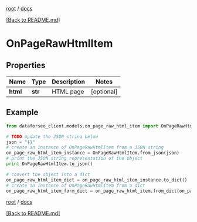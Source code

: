 [root](./../ "root") / [docs](./ "docs")

[[Back to README.md]](./../README.md "[Back to README.md]")

# OnPageRawHtmlItem

## Properties

Name | Type | Description | Notes
------------ | ------------- | ------------- | -------------
**html** | **str** | HTML page | [optional]

## Example

```python
from dataforseo_client.models.on_page_raw_html_item import OnPageRawHtmlItem

# TODO update the JSON string below
json = "{}"
# create an instance of OnPageRawHtmlItem from a JSON string
on_page_raw_html_item_instance = OnPageRawHtmlItem.from_json(json)
# print the JSON string representation of the object
print OnPageRawHtmlItem.to_json()

# convert the object into a dict
on_page_raw_html_item_dict = on_page_raw_html_item_instance.to_dict()
# create an instance of OnPageRawHtmlItem from a dict
on_page_raw_html_item_form_dict = on_page_raw_html_item.from_dict(on_page_raw_html_item_dict)
```

  

[root](./../ "root") / [docs](./ "docs")

[[Back to README.md]](./../README.md "[Back to README.md]")